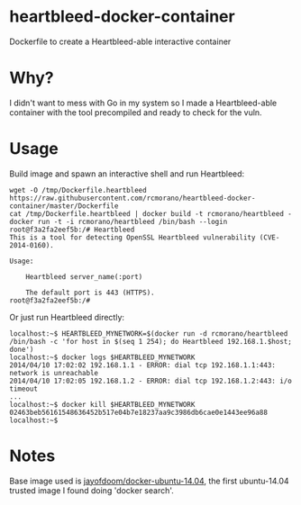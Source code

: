 heartbleed-docker-container
===========================

Dockerfile to create a Heartbleed-able interactive container

Why?
=======

I didn't want to mess with Go in my system so I made a Heartbleed-able container with the tool precompiled and ready to check for the vuln.

Usage
=====

Build image and spawn an interactive shell and run Heartbleed:

```
wget -O /tmp/Dockerfile.heartbleed https://raw.githubusercontent.com/rcmorano/heartbleed-docker-container/master/Dockerfile
cat /tmp/Dockerfile.heartbleed | docker build -t rcmorano/heartbleed -
docker run -t -i rcmorano/heartbleed /bin/bash --login
root@f3a2fa2eef5b:/# Heartbleed 
This is a tool for detecting OpenSSL Heartbleed vulnerability (CVE-2014-0160).

Usage:

	Heartbleed server_name(:port)
	
	The default port is 443 (HTTPS).
root@f3a2fa2eef5b:/# 
```

Or just run Heartbleed directly:

```
localhost:~$ HEARTBLEED_MYNETWORK=$(docker run -d rcmorano/heartbleed /bin/bash -c 'for host in $(seq 1 254); do Heartbleed 192.168.1.$host; done')
localhost:~$ docker logs $HEARTBLEED_MYNETWORK
2014/04/10 17:02:02 192.168.1.1 - ERROR: dial tcp 192.168.1.1:443: network is unreachable
2014/04/10 17:02:05 192.168.1.2 - ERROR: dial tcp 192.168.1.2:443: i/o timeout
...
localhost:~$ docker kill $HEARTBLEED_MYNETWORK
02463beb56161548636452b517e04b7e18237aa9c3986db6cae0e1443ee96a88
localhost:~$
```

Notes
=====

Base image used is [jayofdoom/docker-ubuntu-14.04](https://github.com/jayofdoom/docker-ubuntu-14.04), the first ubuntu-14.04 trusted image I found doing 'docker search'.
